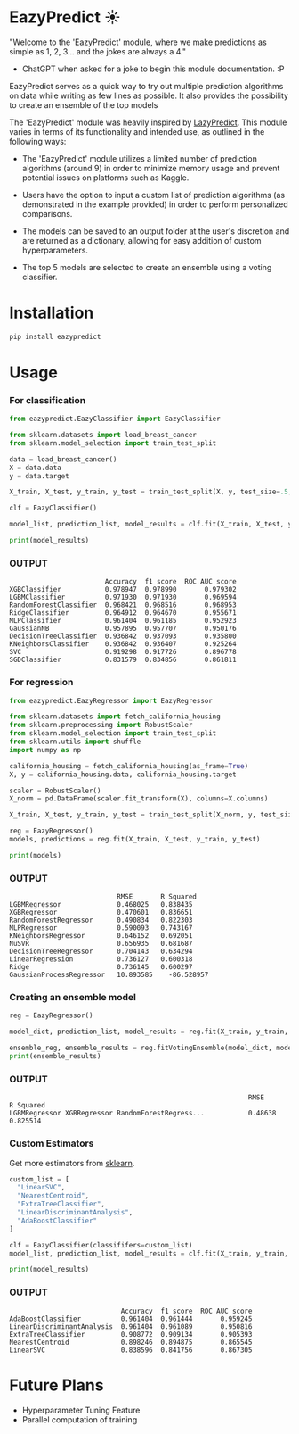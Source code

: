# EazyPredict :sunny:

"Welcome to the 'EazyPredict' module, where we make predictions as simple as 1, 2, 3... and the jokes are always a 4."
- ChatGPT when asked for a joke to begin this module documentation. :P

EazyPredict serves as a quick way to try out multiple prediction algorithms on data while writing as few lines as possible. It also provides the possibility to create an ensemble of the top models

The 'EazyPredict' module was heavily inspired by [LazyPredict](https://github.com/shankarpandala/lazypredict). This module varies in terms of its functionality and intended use, as outlined in the following ways:

- The 'EazyPredict' module utilizes a limited number of prediction algorithms (around 9) in order to minimize memory usage and prevent potential issues on platforms such as Kaggle.

- Users have the option to input a custom list of prediction algorithms (as demonstrated in the example provided) in order to perform personalized comparisons.

- The models can be saved to an output folder at the user's discretion and are returned as a dictionary, allowing for easy addition of custom hyperparameters.

- The top 5 models are selected to create an ensemble using a voting classifier.

# Installation

```python
pip install eazypredict
```

# Usage

### For classification

```python
from eazypredict.EazyClassifier import EazyClassifier

from sklearn.datasets import load_breast_cancer
from sklearn.model_selection import train_test_split

data = load_breast_cancer()
X = data.data
y = data.target

X_train, X_test, y_train, y_test = train_test_split(X, y, test_size=.5,random_state =123)

clf = EazyClassifier()

model_list, prediction_list, model_results = clf.fit(X_train, X_test, y_train, y_test)

print(model_results)
```
### OUTPUT
```
                        Accuracy  f1 score  ROC AUC score
XGBClassifier           0.978947  0.978990       0.979302
LGBMClassifier          0.971930  0.971930       0.969594
RandomForestClassifier  0.968421  0.968516       0.968953
RidgeClassifier         0.964912  0.964670       0.955671
MLPClassifier           0.961404  0.961185       0.952923
GaussianNB              0.957895  0.957707       0.950176
DecisionTreeClassifier  0.936842  0.937093       0.935800
KNeighborsClassifier    0.936842  0.936407       0.925264
SVC                     0.919298  0.917726       0.896778
SGDClassifier           0.831579  0.834856       0.861811
```

### For regression

```python
from eazypredict.EazyRegressor import EazyRegressor

from sklearn.datasets import fetch_california_housing
from sklearn.preprocessing import RobustScaler
from sklearn.model_selection import train_test_split
from sklearn.utils import shuffle
import numpy as np

california_housing = fetch_california_housing(as_frame=True)
X, y = california_housing.data, california_housing.target

scaler = RobustScaler()
X_norm = pd.DataFrame(scaler.fit_transform(X), columns=X.columns)

X_train, X_test, y_train, y_test = train_test_split(X_norm, y, test_size= 0.2)

reg = EazyRegressor()
models, predictions = reg.fit(X_train, X_test, y_train, y_test)

print(models)
```
### OUTPUT
```
                           RMSE       R Squared
LGBMRegressor              0.468025	  0.838435
XGBRegressor               0.470601	  0.836651
RandomForestRegressor      0.490834	  0.822303
MLPRegressor               0.590093	  0.743167
KNeighborsRegressor        0.646152	  0.692051
NuSVR                      0.656935	  0.681687
DecisionTreeRegressor      0.704143	  0.634294
LinearRegression           0.736127	  0.600318
Ridge                      0.736145	  0.600297
GaussianProcessRegressor   10.893585	-86.528957
```

### Creating an ensemble model

```python
reg = EazyRegressor()

model_dict, prediction_list, model_results = reg.fit(X_train, y_train, X_test, y_test)

ensemble_reg, ensemble_results = reg.fitVotingEnsemble(model_dict, model_results)
print(ensemble_results)
```
### OUTPUT
```
                                                            RMSE        R Squared
LGBMRegressor XGBRegressor RandomForestRegress...           0.48638   0.825514
```

### Custom Estimators

Get more estimators from [sklearn](https://scikit-learn.org/1.0/modules/generated/sklearn.utils.all_estimators.html).

```python
custom_list = [
  "LinearSVC",
  "NearestCentroid",
  "ExtraTreeClassifier",
  "LinearDiscriminantAnalysis",
  "AdaBoostClassifier"
]

clf = EazyClassifier(classififers=custom_list)
model_list, prediction_list, model_results = clf.fit(X_train, y_train, X_test, y_test)

print(model_results)
```
### OUTPUT
```
                            Accuracy  f1 score  ROC AUC score
AdaBoostClassifier          0.961404  0.961444       0.959245
LinearDiscriminantAnalysis  0.961404  0.961089       0.950816
ExtraTreeClassifier         0.908772  0.909134       0.905393
NearestCentroid             0.898246  0.894875       0.865545
LinearSVC                   0.838596  0.841756       0.867305
```



# Future Plans

- Hyperparameter Tuning Feature
- Parallel computation of training
